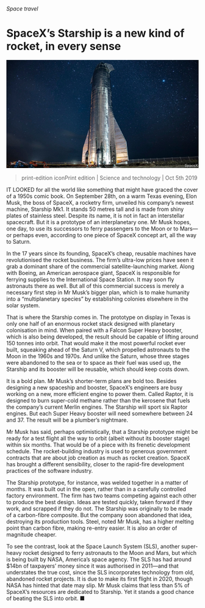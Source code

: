 ###### Space travel

# SpaceX’s Starship is a new kind of rocket, in every sense 

![image](images/20191005_stp502.jpg) 

> print-edition iconPrint edition | Science and technology | Oct 5th 2019 

IT LOOKED for all the world like something that might have graced the cover of a 1950s comic book. On September 28th, on a warm Texas evening, Elon Musk, the boss of SpaceX, a rocketry firm, unveiled his company’s newest machine, Starship Mk1. It stands 50 metres tall and is made from shiny plates of stainless steel. Despite its name, it is not in fact an interstellar spacecraft. But it is a prototype of an interplanetary one. Mr Musk hopes, one day, to use its successors to ferry passengers to the Moon or to Mars—or perhaps even, according to one piece of SpaceX concept art, all the way to Saturn. 

In the 17 years since its founding, SpaceX’s cheap, reusable machines have revolutionised the rocket business. The firm’s ultra-low prices have seen it grab a dominant share of the commercial satellite-launching market. Along with Boeing, an American aerospace giant, SpaceX is responsible for ferrying supplies to the International Space Station. It may soon fly astronauts there as well. But all of this commercial success is merely a necessary first step in Mr Musk’s bigger plan, which is to make humanity into a “multiplanetary species” by establishing colonies elsewhere in the solar system. 

That is where the Starship comes in. The prototype on display in Texas is only one half of an enormous rocket stack designed with planetary colonisation in mind. When paired with a Falcon Super Heavy booster, which is also being developed, the result should be capable of lifting around 150 tonnes into orbit. That would make it the most powerful rocket ever built, squeaking ahead of the Saturn V, which propelled astronauts to the Moon in the 1960s and 1970s. And unlike the Saturn, whose three stages were abandoned to the sea or to space as their fuel was used up, the Starship and its booster will be reusable, which should keep costs down. 

It is a bold plan. Mr Musk’s shorter-term plans are bold too. Besides designing a new spaceship and booster, SpaceX’s engineers are busy working on a new, more efficient engine to power them. Called Raptor, it is designed to burn super-cold methane rather than the kerosene that fuels the company’s current Merlin engines. The Starship will sport six Raptor engines. But each Super Heavy booster will need somewhere between 24 and 37. The result will be a plumber’s nightmare. 

Mr Musk has said, perhaps optimistically, that a Starship prototype might be ready for a test flight all the way to orbit (albeit without its booster stage) within six months. That would be of a piece with its frenetic development schedule. The rocket-building industry is used to generous government contracts that are about job creation as much as rocket creation. SpaceX has brought a different sensibility, closer to the rapid-fire development practices of the software industry. 

 

The Starship prototype, for instance, was welded together in a matter of months. It was built out in the open, rather than in a carefully controlled factory environment. The firm has two teams competing against each other to produce the best design. Ideas are tested quickly, taken forward if they work, and scrapped if they do not. The Starship was originally to be made of a carbon-fibre composite. But the company soon abandoned that idea, destroying its production tools. Steel, noted Mr Musk, has a higher melting point than carbon fibre, making re-entry easier. It is also an order of magnitude cheaper. 

To see the contrast, look at the Space Launch System (SLS), another super-heavy rocket designed to ferry astronauts to the Moon and Mars, but which is being built by NASA, America’s space agency. The SLS has had around $14bn of taxpayers’ money since it was authorised in 2011—and that understates the true cost, since the SLS incorporates technology from old, abandoned rocket projects. It is due to make its first flight in 2020, though NASA has hinted that date may slip. Mr Musk claims that less than 5% of SpaceX’s resources are dedicated to Starship. Yet it stands a good chance of beating the SLS into orbit. ■ 

